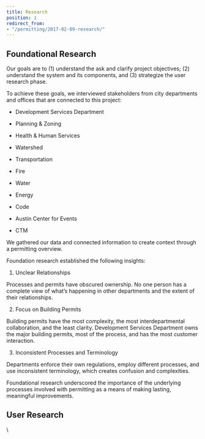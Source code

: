 ```yaml
---
title: Research
position: 1
redirect_from:
- "/permitting/2017-02-09-research/"
---
```


## Foundational Research

Our goals are to (1) understand the ask and clarify project objectives; (2) understand the system and its components, and (3) strategize the user research phase.

To achieve these goals, we interviewed stakeholders from city departments and offices that are connected to this project:

* Development Services Department

* Planning & Zoning

* Health & Human Services

* Watershed

* Transportation

* Fire

* Water

* Energy

* Code

* Austin Center for Events

* CTM

We gathered our data and connected information to create context through a permitting overview.

Foundation research established the following insights:

1. Unclear Relationships

Processes and permits have obscured ownership. No one person has a complete view of what’s happening in other departments and the extent of their relationships.

2. Focus on Building Permits

Building permits have the most complexity, the most interdepartmental collaboration, and the least clarity. Development Services Department owns the major building permits, most of the process, and has the most customer interaction.

3. Inconsistent Processes and Terminology

Departments enforce their own regulations, employ different processes, and use inconsistent terminology, which creates confusion and complexities.

Foundational research underscored the importance of the underlying processes involved with permitting as a means of making lasting, meaningful improvements.

## User Research



\\